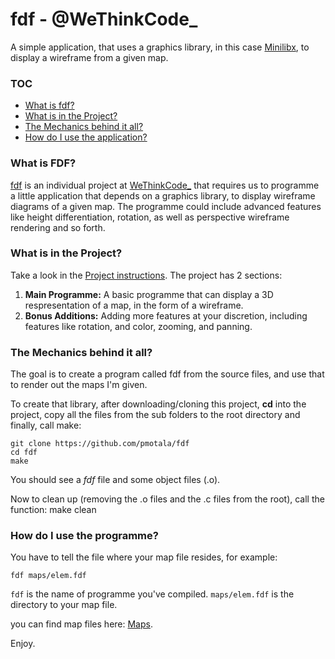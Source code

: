 # fdf - @WeThinkCode_
A simple application, that uses a graphics library, in this case [Minilibx][3], to display a wireframe from a given map.

### TOC
* [What is fdf?](#what-is-fdf)
* [What is in the Project?](#what-is-in-the-project)
* [The Mechanics behind it all?](#the-mechanics-behind-it-all)
* [How do I use the application?](#how-do-i-use-the-library)

### What is FDF?
[fdf][1] is an individual project at [WeThinkCode_][2] that requires us to programme a little application that depends on a graphics library, to display wireframe diagrams of a given map. The programme could include advanced features like height differentiation, rotation, as well as perspective wireframe rendering and so forth. 

### What is in the Project?

Take a look in the [Project instructions][1]. The project has 2 sections:

1.  **Main Programme:** A basic programme that can display a 3D respresentation of a map, in the form of a wireframe.
2.  **Bonus Additions:** Adding more features at your discretion, including features like rotation, and color, zooming, and panning.

### The Mechanics behind it all?

The goal is to create a program called fdf from the source files, and use that to render out the maps I'm given.

To create that library, after downloading/cloning this project, **cd** into the project, copy all the files from the sub folders to the root directory and finally, call make:

	git clone https://github.com/pmotala/fdf
	cd fdf
	make

You should see a *fdf* file and some object files (.o).


Now to clean up (removing the .o files and the .c files from the root), call the function:
	make clean

### How do I use the programme?

You have to tell the file where your map file resides, for example:

`fdf maps/elem.fdf`

`fdf` is the name of programme you've compiled. 
`maps/elem.fdf` is the directory to your map file.

you can find map files here: [Maps][4].

Enjoy.

[1]: https://github.com/pmotala/fdf/blob/master/document/fdf.en.pdf "Libft PDF"
[2]: https://www.wethinkcode.co.za "WeThinkCode_"
[3]: https://github.com/dannywillems/minilibx "Minilibx"
[4]: https://github.com/pmotala/fdf/blob/master/maps/